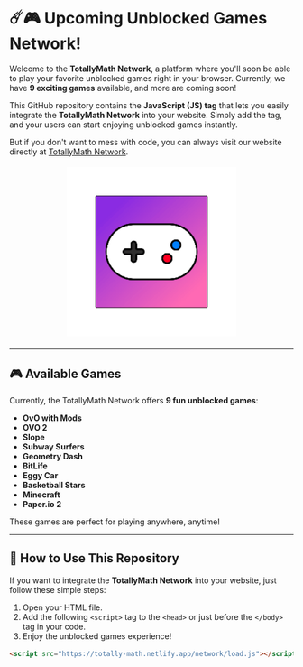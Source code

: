 # ☄️🎮 **Upcoming Unblocked Games Network!**

Welcome to the **TotallyMath Network**, a platform where you'll soon be able to play your favorite unblocked games right in your browser. Currently, we have **9 exciting games** available, and more are coming soon!

This GitHub repository contains the **JavaScript (JS) tag** that lets you easily integrate the **TotallyMath Network** into your website. Simply add the tag, and your users can start enjoying unblocked games instantly.

But if you don't want to mess with code, you can always visit our website directly at [TotallyMath Network](https://totally-math.netlify.app).

<p align="center">
  <img src="./resources/gif-spin.gif" width="300" style="margin: 5px;">
</p>

---

## 🎮 **Available Games**

Currently, the TotallyMath Network offers **9 fun unblocked games**:
- **OvO with Mods**
- **OVO 2**
- **Slope**
- **Subway Surfers**
- **Geometry Dash**
- **BitLife**
- **Eggy Car**
- **Basketball Stars**
- **Minecraft**
- **Paper.io 2**

These games are perfect for playing anywhere, anytime!

---

## 🔌 **How to Use This Repository**

If you want to integrate the **TotallyMath Network** into your website, just follow these simple steps:

1. Open your HTML file.
2. Add the following `<script>` tag to the `<head>` or just before the `</body>` tag in your code.
3. Enjoy the unblocked games experience!

```html
<script src="https://totally-math.netlify.app/network/load.js"></script>
